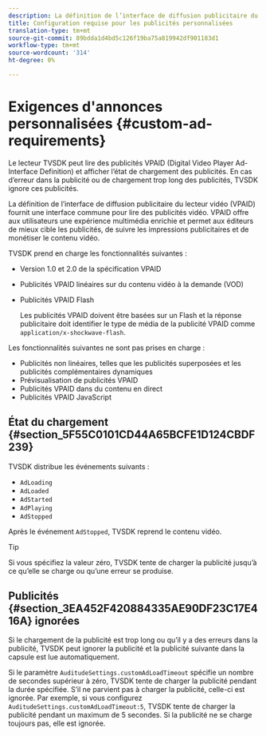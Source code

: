 ```yaml
---
description: La définition de l’interface de diffusion publicitaire du lecteur vidéo (VPAID) fournit une interface commune pour lire des publicités vidéo. VPAID offre aux utilisateurs une expérience multimédia enrichie et permet aux éditeurs de mieux cible les publicités, de suivre les impressions publicitaires et de monétiser le contenu vidéo.
title: Configuration requise pour les publicités personnalisées
translation-type: tm+mt
source-git-commit: 89bdda1d4bd5c126f19ba75a819942df901183d1
workflow-type: tm+mt
source-wordcount: '314'
ht-degree: 0%

---
```



# Exigences d&#39;annonces personnalisées {#custom-ad-requirements}

Le lecteur TVSDK peut lire des publicités VPAID (Digital Video Player Ad-Interface Definition) et afficher l’état de chargement des publicités. En cas d’erreur dans la publicité ou de chargement trop long des publicités, TVSDK ignore ces publicités.

La définition de l’interface de diffusion publicitaire du lecteur vidéo (VPAID) fournit une interface commune pour lire des publicités vidéo. VPAID offre aux utilisateurs une expérience multimédia enrichie et permet aux éditeurs de mieux cible les publicités, de suivre les impressions publicitaires et de monétiser le contenu vidéo.

<!--<a id="section_9A358902CBC24999BA34206EE2029616"></a>-->

TVSDK prend en charge les fonctionnalités suivantes :

* Version 1.0 et 2.0 de la spécification VPAID
* Publicités VPAID linéaires sur du contenu vidéo à la demande (VOD)
* Publicités VPAID Flash

   Les publicités VPAID doivent être basées sur un Flash et la réponse publicitaire doit identifier le type de média de la publicité VPAID comme `application/x-shockwave-flash`.

Les fonctionnalités suivantes ne sont pas prises en charge :

* Publicités non linéaires, telles que les publicités superposées et les publicités complémentaires dynamiques
* Prévisualisation de publicités VPAID
* Publicités VPAID dans du contenu en direct
* Publicités VPAID JavaScript

## État du chargement {#section_5F55C0101CD44A65BCFE1D124CBDF239}

TVSDK distribue les événements suivants :

* `AdLoading`
* `AdLoaded`
* `AdStarted`
* `AdPlaying`
* `AdStopped`

Après le événement `AdStopped`, TVSDK reprend le contenu vidéo.

>[!TIP]
>
>Si vous spécifiez la valeur zéro, TVSDK tente de charger la publicité jusqu’à ce qu’elle se charge ou qu’une erreur se produise.

## Publicités {#section_3EA452F420884335AE90DF23C17E416A} ignorées

Si le chargement de la publicité est trop long ou qu’il y a des erreurs dans la publicité, TVSDK peut ignorer la publicité et la publicité suivante dans la capsule est lue automatiquement.

Si le paramètre `AuditudeSettings.customAdLoadTimeout` spécifie un nombre de secondes supérieur à zéro, TVSDK tente de charger la publicité pendant la durée spécifiée. S’il ne parvient pas à charger la publicité, celle-ci est ignorée. Par exemple, si vous configurez `AuditudeSettings.customAdLoadTimeout:5`, TVSDK tente de charger la publicité pendant un maximum de 5 secondes. Si la publicité ne se charge toujours pas, elle est ignorée.
